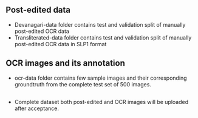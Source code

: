 ## Post-edited data
- Devanagari-data folder contains test and validation split of manually post-edited OCR data
- Transliterated-data folder contains test and validation split of manually post-edited OCR data in SLP1 format

## OCR images and its annotation
- ocr-data folder contains few sample images and their corresponding groundtruth from the complete test set of 500 images.

##
- Complete dataset both post-edited and OCR images will be uploaded after acceptance.
